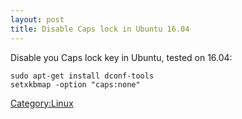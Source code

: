 ```yaml
---
layout: post 
title: Disable Caps lock in Ubuntu 16.04
---
```


Disable you Caps lock key in Ubuntu, tested on 16.04:

    sudo apt-get install dconf-tools
    setxkbmap -option "caps:none"

[Category:Linux](Category:Linux "wikilink")
